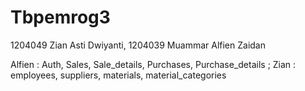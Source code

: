# Tbpemrog3
1204049 Zian Asti Dwiyanti, 
1204039 Muammar Alfien Zaidan

Alfien : Auth, Sales, Sale_details, Purchases, Purchase_details ;
Zian : employees, suppliers, materials, material_categories
